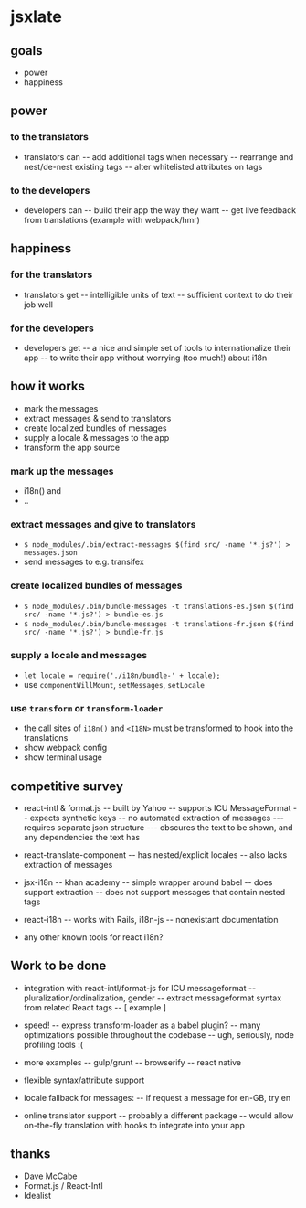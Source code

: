 # jsxlate

## goals

- power
- happiness


## power

### to the translators

- translators can
-- add additional tags when necessary
-- rearrange and nest/de-nest existing tags
-- alter whitelisted attributes on tags

### to the developers

- developers can
-- build their app the way they want
-- get live feedback from translations (example with webpack/hmr)


## happiness

### for the translators

- translators get
-- intelligible units of text
-- sufficient context to do their job well

### for the developers

- developers get
-- a nice and simple set of tools to internationalize their app
-- to write their app without worrying (too much!) about i18n


## how it works

- mark the messages
- extract messages & send to translators
- create localized bundles of messages
- supply a locale & messages to the app
- transform the app source

### mark up the messages

- i18n() and <I18N/>
- <Plural><Match>..</Match></Plural>

### extract messages and give to translators

- `$ node_modules/.bin/extract-messages $(find src/ -name '*.js?') > messages.json`
- send messages to e.g. transifex

### create localized bundles of messages

- `$ node_modules/.bin/bundle-messages -t translations-es.json $(find src/ -name '*.js?') > bundle-es.js`
- `$ node_modules/.bin/bundle-messages -t translations-fr.json $(find src/ -name '*.js?') > bundle-fr.js`

### supply a locale and messages

- `let locale = require('./i18n/bundle-' + locale);`
- use `componentWillMount`, `setMessages`, `setLocale`

### use `transform` or `transform-loader`

- the call sites of `i18n()` and `<I18N>` must be transformed to hook into the translations
- show webpack config
- show terminal usage


## competitive survey

- react-intl & format.js
-- built by Yahoo
-- supports ICU MessageFormat
-- expects synthetic keys
-- no automated extraction of messages
--- requires separate json structure
--- obscures the text to be shown, and any dependencies the text has

- react-translate-component
-- has nested/explicit locales
-- also lacks extraction of messages

- jsx-i18n
-- khan academy
-- simple wrapper around babel
-- does support extraction
-- does not support messages that contain nested tags

- react-i18n
-- works with Rails, i18n-js
-- nonexistant documentation

- any other known tools for react i18n?


## Work to be done

- integration with react-intl/format-js for ICU messageformat
-- pluralization/ordinalization, gender
-- extract messageformat syntax from related React tags
-- [ example ]

- speed!
-- express transform-loader as a babel plugin?
-- many optimizations possible throughout the codebase
-- ugh, seriously, node profiling tools :(

- more examples
-- gulp/grunt
-- browserify
-- react native

- flexible syntax/attribute support

- locale fallback for messages:
-- if request a message for en-GB, try en

- online translator support
-- probably a different package
-- would allow on-the-fly translation with hooks to integrate into your app


## thanks

- Dave McCabe
- Format.js / React-Intl
- Idealist

